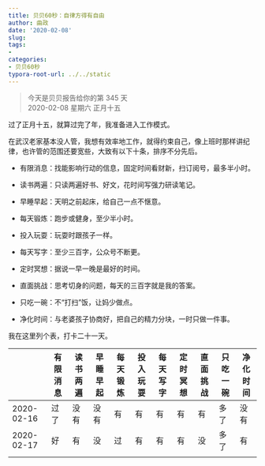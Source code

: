 ```yaml
---
title: 贝贝60秒：自律方得有自由
author: 曲政
date: '2020-02-08'
slug: 
tags:
- 
categories:
- 贝贝60秒
typora-root-url: ../../static
---
```

> 今天是贝贝报告给你的第 345 天   
> 2020-02-08 星期六 正月十五

过了正月十五，就算过完了年，我准备进入工作模式。

在武汉老家基本没人管，我想有效率地工作，就得约束自己，像上班时那样讲纪律，也许管的范围还要宽些，大致有以下十条，排序不分先后。

-   有限消息：找能影响行动的信息，固定时间看财新，扫订阅号，最多半小时。
-   读书两遍：只读两遍好书、好文，花时间写强力研读笔记。
-   早睡早起：天明之前起床，给自己一点不惬意。

-   每天锻炼：跑步或健身，至少半小时。

-   投入玩耍：玩耍时跟孩子一样。

-   每天写字：至少三百字，公众号不断更。

-   定时冥想：据说一早一晚是最好的时间。

-   直面挑战：思考切身的问题，每天的三百字就是我的答案。

-   只吃一碗：不“打扫”饭，让妈少做点。

-   净化时间：与老婆孩子协商好，把自己的精力分块，一时只做一件事。


我在这里列个表，打卡二十一天。

|            | 有限消息 | 读书两遍 | 早睡早起 | 每天锻炼 | 投入玩耍 | 每天写字 | 定时冥想 | 直面挑战 | 只吃一碗 | 净化时间 |
| ---------- | -------- | -------- | -------- | -------- | -------- | -------- | -------- | -------- | -------- | -------- |
| 2020-02-16 | 过了     | 没有     | 没有     | 有       | 有       | 有       | 有       | 有       | 多了     | 没有     |
| 2020-02-17 | 好       | 有       | 没       | 过       | 有       | 有       | 有       | 没       | 多了     | 有       |
|            |          |          |          |          |          |          |          |          |          |          |

